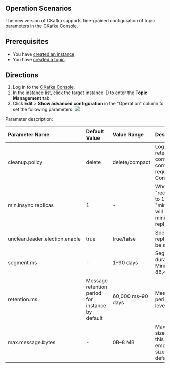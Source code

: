 ## Operation Scenarios
The new version of CKafka supports fine-grained configuration of topic parameters in the CKafka Console.

## Prerequisites
- You have [created an instance](https://intl.cloud.tencent.com/document/product/597/32543).
- You have [created a topic](https://intl.cloud.tencent.com/document/product/597/34003).

## Directions
1. Log in to the [CKafka Console](https://console.cloud.tencent.com/ckafka).
2. In the instance list, click the target instance ID to enter the **Topic Management** tab.
3. Click **Edit** > **Show advanced configuration** in the "Operation" column to set the following parameters:
![](https://main.qcloudimg.com/raw/7e08a1dcda6baf1eb3100351cb7983b0.png)

Parameter description:

| Parameter Name | Default Value | Value Range | Description |
| :-------- | :--------| :------ |:------ |
| cleanup.policy|delete|delete/compact | Log can be deleted by retention time or can be compacted by key (the compact mode is required for Kafka Connect). |
|min.insync.replicas|1|-| When "producer" sets "request.required.acks" to 1, "min.insync.replicas" will specify the minimum number of replicas. |
| unclean.leader.election.enable | true | true/false | Specifies whether a replica not in ISR can be set as a leader. |
|segment.ms|-|1–90 days| Segment shard rolling duration in ms. Minimum value: 86,400,000 ms. |
| retention.ms | Message retention period for instance by default | 60,000 ms–90 days | Message retention period at the topic level. |
| max.message.bytes |-| 0B–8 MB| Maximum message size at the topic level. If this parameter is left empty, the message size will be 1 MB by default. |
